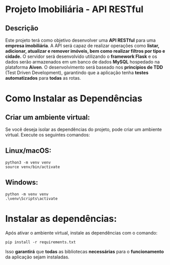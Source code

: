 # **Projeto Imobiliária - API RESTful**
## Descrição
Este projeto terá como objetivo desenvolver uma **API RESTful** para uma **empresa imobiliária**. A API será capaz de realizar operações como **listar, adicionar, atualizar e remover imóveis, bem como realizar filtros por tipo e cidade.** O servidor será desenvolvido utilizando o **framework Flask** e os dados serão armazenados em um banco de dados **MySQL** hospedado na plataforma **Aiven**. O desenvolvimento será baseado nos **princípios de TDD** (Test Driven Development), garantindo que a aplicação tenha **testes automatizados** para **todas** as rotas.

# Como Instalar as Dependências
## Criar um ambiente virtual:

Se você deseja isolar as dependências do projeto, pode criar um ambiente virtual. Execute os seguintes comandos:

## **Linux/macOS:**

```
python3 -m venv venv 
source venv/bin/activate
```

## **Windows:**
```
python -m venv venv
.\venv\Scripts\activate
```

# **Instalar as dependências:**

Após ativar o ambiente virtual, instale as dependências com o comando:

```
pip install -r requirements.txt
```
Isso **garantirá** que **todas** as bibliotecas **necessárias** para o **funcionamento** da aplicação sejam instaladas.
